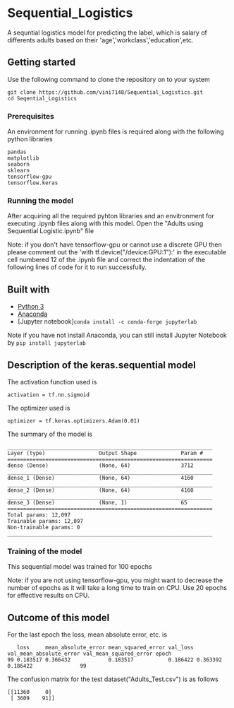 # Sequential_Logistics

A sequntial logistics model for predicting the label, which is salary of differents adults based on their 'age','workclass','education',etc.

## Getting started

Use the following command to clone the repository on to your system
```
git clone https://github.com/vini7148/Sequential_Logistics.git
cd Seqential_Logistics
```

### Prerequisites

An environment for running .ipynb files is required along with the following python libraries
```
pandas
matplotlib
seaborn
sklearn
tensorflow-gpu
tensorflow.keras
```

### Running the model

After acquiring all the required pyhton libraries and an envitronment for executing .ipynb files along with this model. Open the "Adults using Sequential Logistic.ipynb" file

Note: if you don't have tensorflow-gpu or cannot use a discrete GPU then please comment out the 'with tf.device("/device:GPU:1"):' in the executable cell numbered 12 of the .ipynb file and correct the indentation of the following lines of code for it to run successfully.

## Built with

* [Python 3](https://www.python.org/ftp/python/3.8.0/python-3.8.0.exe)
* [Anaconda](https://www.anaconda.com/distribution/#download-section)
* [Jupyter notebook]```conda install -c conda-forge jupyterlab```

Note if you have not install Anaconda, you can still install Jupyter Notebook by ```pip install jupyterlab```

## Description of the keras.sequential model

The activation function used is
```
activation = tf.nn.sigmoid
```
The optimizer used is
```
optimizer = tf.keras.optimizers.Adam(0.01)
```
The summary of the model is 
```
_________________________________________________________________
Layer (type)                 Output Shape              Param #   
=================================================================
dense (Dense)                (None, 64)                3712      
_________________________________________________________________
dense_1 (Dense)              (None, 64)                4160      
_________________________________________________________________
dense_2 (Dense)              (None, 64)                4160      
_________________________________________________________________
dense_3 (Dense)              (None, 1)                 65        
=================================================================
Total params: 12,097
Trainable params: 12,097
Non-trainable params: 0
_________________________________________________________________

```
### Training of the model

This sequential model was trained for 100 epochs

Note: if you are not  using tensorflow-gpu, you might want to decrease the number of epochs as it will take a long time to train on CPU. Use 20 epochs for effective results on CPU.

## Outcome of this model

For the last epoch the loss, mean absolute error, etc. is
```
   loss     mean_absolute_error mean_squared_error val_loss val_mean_absolute_error val_mean_squared_error epoch
99 0.183517 0.366432            0.183517           0.186422 0.363392                          	 0.186422               99
```

The confusion matrix for the test dataset("Adults_Test.csv") is as follows
```
[[11360     0]
 [ 3609    91]]
```